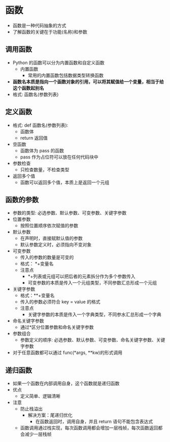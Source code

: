 # 函数

- 函数是一种代码抽象的方式
- 了解函数的关键在于功能(名称)和参数

## 调用函数

- Python 的函数可以分为内置函数和自定义函数
  - 内置函数
    - 常用的内置函数包括数据类型转换函数
- **函数名本质是指向一个函数对象的引用，可以将其赋值给一个变量，相当于给这个函数起别名**
- 格式: 函数名(参数列表)

## 定义函数

- 格式: def 函数名(参数列表):
  - 函数体
  - return 返回值
- 空函数
  - 函数体为 pass 的函数
  - pass 作为占位符可以放在任何代码块中
- 参数检查
  - 只检查数量，不检查类型
- 返回多个值
  - 函数可以返回多个值，本质上是返回一个元组

## 函数的参数

- 参数的类型: 必选参数、默认参数、可变参数、关键字参数
- 位置参数
  - 按照位置顺序依次赋值的参数
- 默认参数
  - 在声明时，直接赋默认值的参数
  - 默认参数定义时，必须指向不变对象
- 可变参数
  - 传入的参数的数量是可变的
  - 格式： \*+变量名
  - 注意点
    - \*+列表或元组可以把后者的元素拆分作为多个参数传入
    - 可变参数的本质是传入一个元组类型，不同参数汇总形成一个元组
- 关键字参数
  - 格式：\*\*+变量名
  - 传入的参数必须符合 key = value 的格式
  - 注意点
    - 关键字参数的本质是传入一个字典类型，不同参水汇总形成一个字典
- 命名关键字参数
  - 通过\*区分位置参数和命名关键字参数
- 参数组合
  - 参数定义的顺序: 必选参数、默认参数、可变参数、命名关键字参数、关键字参数
- 对于任意函数都可以通过 func(\*args, \*\*kw)的形式调用

## 递归函数

- 如果一个函数在内部调用自身，这个函数就是递归函数
- 优点
  - 定义简单、逻辑清晰
- 注意
  - 防止栈溢出
    - 解决方案：尾递归优化
      - 在函数返回时，调用自身，并且 return 语句不能包含表达式
  - 函数调用通过栈实现，每次函数调用都会增加一层栈帧，每次函数返回都会减少一层栈帧
